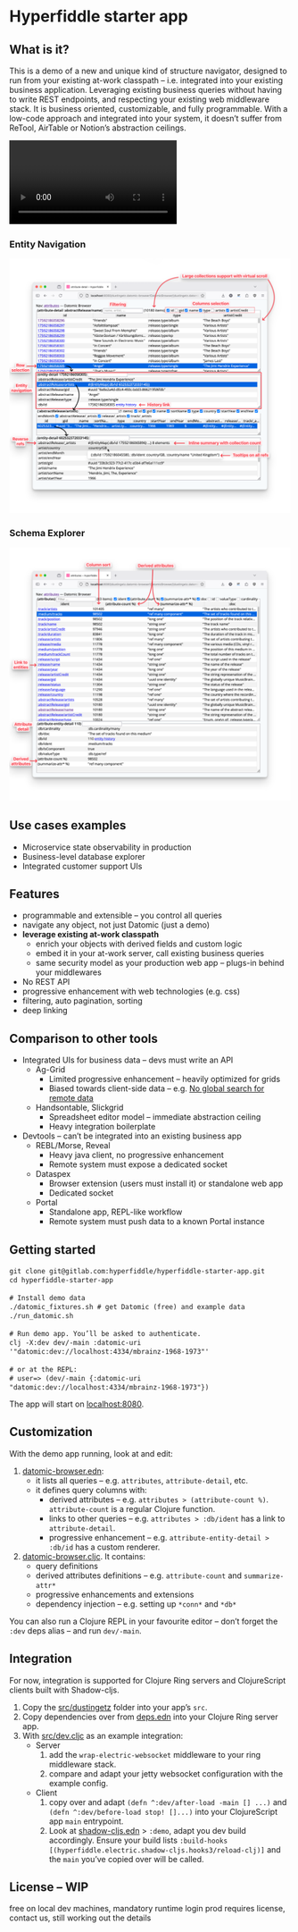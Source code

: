 # Hyperfiddle starter app

## What is it?

This is a demo of a new and unique kind of structure navigator, designed to run from your existing at-work classpath – i.e. integrated into your existing business application. Leveraging existing business queries without having to write REST endpoints, and respecting your existing web middleware stack. It is business oriented, customizable, and fully programmable. With a low-code approach and integrated into your system, it doesn’t suffer from ReTool, AirTable or Notion’s abstraction ceilings.



![Demo video](./docs/20250617_entity_browser.mp4)


### Entity Navigation
[![20250618 entity navigation](./docs/20250618_entity_navigation.png)](./docs/20250618_entity_navigation.png)

### Schema Explorer
[![20250618 schema explorer](./docs/20250618_schema_explorer.png)](./docs/20250618_schema_explorer.png)

## Use cases examples

* Microservice state observability in production
* Business-level database explorer
* Integrated customer support UIs

## Features

- programmable and extensible – you control all queries
- navigate any object, not just Datomic (just a demo)
- **leverage existing at-work classpath**
	- enrich your objects with derived fields and custom logic
    - embed it in your at-work server, call existing business queries
	- same security model as your production web app – plugs-in behind your middlewares
- No REST API
- progressive enhancement with web technologies (e.g. css)
- filtering, auto pagination, sorting
- deep linking

## Comparison to other tools

- Integrated UIs for business data – devs must write an API
	- Ag-Grid
		- Limited progressive enhancement – heavily optimized for grids
		- Biased towards client-side data – e.g. [No global search for remote data](https://www.ag-grid.com/react-data-grid/filter-quick/#server-side-data) 
	- Handsontable, Slickgrid
		- Spreadsheet editor model – immediate abstraction ceiling
		- Heavy integration boilerplate
- Devtools – can’t be integrated into an existing business app
	- REBL/Morse, Reveal
		- Heavy java client, no progressive enhancement
		- Remote system must expose a dedicated socket
	- Dataspex
		- Browser extension (users must install it) or standalone web app
		- Dedicated socket
	- Portal
		- Standalone app, REPL-like workflow
		- Remote system must push data to a known Portal instance


## Getting started

```
git clone git@gitlab.com:hyperfiddle/hyperfiddle-starter-app.git
cd hyperfiddle-starter-app

# Install demo data
./datomic_fixtures.sh # get Datomic (free) and example data
./run_datomic.sh

# Run demo app. You’ll be asked to authenticate.
clj -X:dev dev/-main :datomic-uri '"datomic:dev://localhost:4334/mbrainz-1968-1973"'

# or at the REPL:
# user=> (dev/-main {:datomic-uri "datomic:dev://localhost:4334/mbrainz-1968-1973"})
```
The app will start on [localhost:8080](http://localhost:8080).

## Customization

With the demo app running, look at and edit:
1. [datomic-browser.edn](./src/dustingetz/datomic_browser.edn):
	- it lists all queries – e.g. `attributes`, `attribute-detail`, etc.
	- it defines query columns with:
		- derived attributes – e.g. `attributes > (attribute-count %)`. `attribute-count` is a regular Clojure function.
		- links to other queries – e.g. `attributes > :db/ident` has a link to `attribute-detail`.
		- progressive enhancement – e.g. `attribute-entity-detail > :db/id` has a custom renderer.
2. [datomic-browser.cljc](./src/dustingetz/datomic_browser.cljc). It contains:
	- query definitions
	- derived attributes definitions – e.g. `attribute-count` and `summarize-attr*`
	- progressive enhancements and extensions
	- dependency injection – e.g. setting up `*conn*` and `*db*`

You can also run a Clojure REPL in your favourite editor – don’t forget the `:dev` deps alias – and run `dev/-main`.

## Integration

For now, integration is supported for Clojure Ring servers and ClojureScript clients built with Shadow-cljs.

1. Copy the [src/dustingetz](./src/dustingetz) folder into your app’s `src`.
2. Copy dependencies over from [deps.edn](./deps.edn) into your Clojure Ring server app.
3.  With [src/dev.cljc](./src/dev.cljc) as an example integration:
	- Server
		1. add the `wrap-electric-websocket` middleware to your ring middleware stack.
		2. compare and adapt your jetty websocket configuration with the example config.
	- Client
		1. copy over and adapt `(defn ^:dev/after-load -main [] ...)` and `(defn ^:dev/before-load stop! []...)` into your ClojureScript app `main` entrypoint. 
		2. Look at [shadow-cljs.edn](./shadow-cljs.edn) > `:demo`, adapt you dev build accordingly. Ensure your build lists `:build-hooks [(hyperfiddle.electric.shadow-cljs.hooks3/reload-clj)]` and the `main` you’ve copied over will be called.



<!--
## Mission

Mission (money)
Retool, Airtable, Notion

Business goals


Technical goals
identify and label the common structure shared between spreadsheets and crud apps in a credible, enterprise-compatible way that scales to more sophisticated apps, not less
leverage this structure as the foundation for or substrate of a next-gen application framework or engine (think Unity for enterprise apps) – turning programming into a higher order, creative medium



Architecture
IO engine (Electric Clojure) – pure functional structured concurrency framework

Prod (requires paid license)

License
free on local dev machines, mandatory runtime login
prod requires license, contact us, still working out the details

Product hypotheses and experiments
Runtime code observability of legacy systems for maintainers
How long should it take one to understand and master a file with 1000 LOC? What if there aren't tests?


-->

## License – WIP

free on local dev machines, mandatory runtime login
prod requires license, contact us, still working out the details
